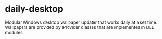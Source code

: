# daily-desktop
Modular Windows desktop wallpaper updater that works daily at a set time. Wallpapers are provided by IProvider classes that are implemented in DLL modules.
